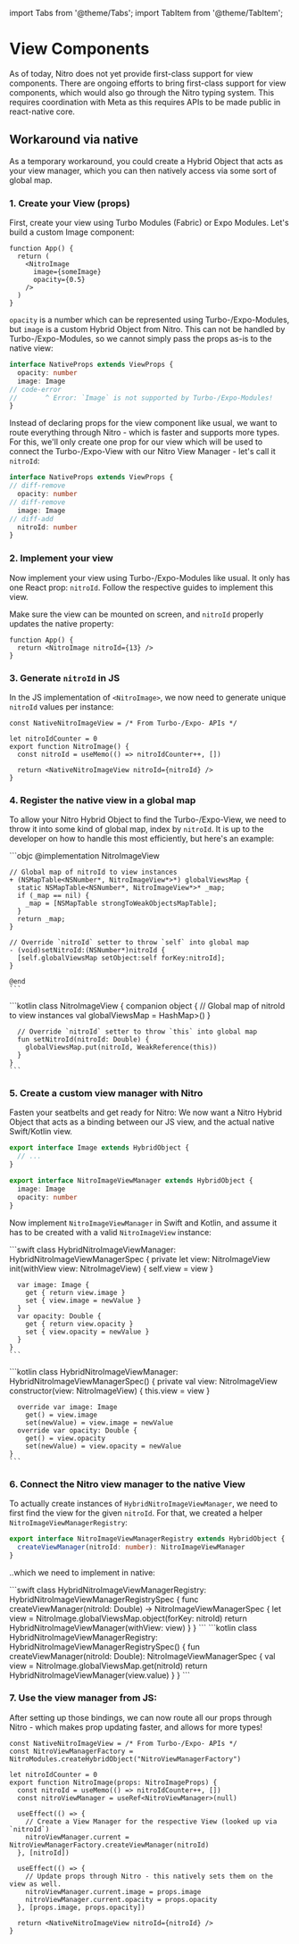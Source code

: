 ---
---

import Tabs from '@theme/Tabs';
import TabItem from '@theme/TabItem';

# View Components

As of today, Nitro does not yet provide first-class support for view components.
There are ongoing efforts to bring first-class support for view components, which would also go through the Nitro typing system.
This requires coordination with Meta as this requires APIs to be made public in react-native core.

## Workaround via native

As a temporary workaround, you could create a Hybrid Object that acts as your view manager, which you can then natively access via some sort of global map.

### 1. Create your View (props)

First, create your view using Turbo Modules (Fabric) or Expo Modules. Let's build a custom Image component:

```tsx title="App.tsx"
function App() {
  return (
    <NitroImage
      image={someImage}
      opacity={0.5}
    />
  )
}
```

`opacity` is a number which can be represented using Turbo-/Expo-Modules, but `image` is a custom Hybrid Object from Nitro.
This can not be handled by Turbo-/Expo-Modules, so we cannot simply pass the props as-is to the native view:

```ts
interface NativeProps extends ViewProps {
  opacity: number
  image: Image
// code-error
//       ^ Error: `Image` is not supported by Turbo-/Expo-Modules!
}
```

Instead of declaring props for the view component like usual, we want to route everything through Nitro - which is faster and supports more types.
For this, we'll only create one prop for our view which will be used to connect the Turbo-/Expo-View with our Nitro View Manager - let's call it `nitroId`:

```ts
interface NativeProps extends ViewProps {
// diff-remove
  opacity: number
// diff-remove
  image: Image
// diff-add
  nitroId: number
}
```

### 2. Implement your view

Now implement your view using Turbo-/Expo-Modules like usual. It only has one React prop: `nitroId`.
Follow the respective guides to implement this view.

Make sure the view can be mounted on screen, and `nitroId` properly updates the native property:

```tsx
function App() {
  return <NitroImage nitroId={13} />
}
```

### 3. Generate `nitroId` in JS

In the JS implementation of `<NitroImage>`, we now need to generate unique `nitroId` values per instance:

```tsx title="NitroImage.tsx
const NativeNitroImageView = /* From Turbo-/Expo- APIs */

let nitroIdCounter = 0
export function NitroImage() {
  const nitroId = useMemo(() => nitroIdCounter++, [])

  return <NativeNitroImageView nitroId={nitroId} />
}
```

### 4. Register the native view in a global map

To allow your Nitro Hybrid Object to find the Turbo-/Expo-View, we need to throw it into some kind of global map, index by `nitroId`.
It is up to the developer on how to handle this most efficiently, but here's an example:

<Tabs groupId="native-platform-language">
  <TabItem value="objc" label="iOS (Objective-C)" default>
    ```objc
    @implementation NitroImageView

    // Global map of nitroId to view instances
    + (NSMapTable<NSNumber*, NitroImageView*>*) globalViewsMap {
      static NSMapTable<NSNumber*, NitroImageView*>* _map;
      if (_map == nil) {
        _map = [NSMapTable strongToWeakObjectsMapTable];
      }
      return _map;
    }

    // Override `nitroId` setter to throw `self` into global map
    - (void)setNitroId:(NSNumber*)nitroId {
      [self.globalViewsMap setObject:self forKey:nitroId];
    }

    @end
    ```
  </TabItem>
  <TabItem value="kotlin" label="Android (Kotlin)">
    ```kotlin
    class NitroImageView {
      companion object {
        // Global map of nitroId to view instances
        val globalViewsMap = HashMap<Double, WeakReference<NitroImageView>>()
      }

      // Override `nitroId` setter to throw `this` into global map
      fun setNitroId(nitroId: Double) {
        globalViewsMap.put(nitroId, WeakReference(this))
      }
    }
    ```
  </TabItem>
</Tabs>


### 5. Create a custom view manager with Nitro

Fasten your seatbelts and get ready for Nitro: We now want a Nitro Hybrid Object that acts as a binding between our JS view, and the actual native Swift/Kotlin view.

```ts title="NitroImageViewManager.nitro.ts"
export interface Image extends HybridObject {
  // ...
}

export interface NitroImageViewManager extends HybridObject {
  image: Image
  opacity: number
}
```

Now implement `NitroImageViewManager` in Swift and Kotlin, and assume it has to be created with a valid `NitroImageView` instance:

<Tabs>
  <TabItem value="swift" label="iOS (Swift)" default>
    ```swift
    class HybridNitroImageViewManager: HybridNitroImageViewManagerSpec {
      private let view: NitroImageView
      init(withView view: NitroImageView) {
        self.view = view
      }

      var image: Image {
        get { return view.image }
        set { view.image = newValue }
      }
      var opacity: Double {
        get { return view.opacity }
        set { view.opacity = newValue }
      }
    }
    ```
  </TabItem>
  <TabItem value="kotlin" label="Android (Kotlin)">
    ```kotlin
    class HybridNitroImageViewManager: HybridNitroImageViewManagerSpec() {
      private val view: NitroImageView
      constructor(view: NitroImageView) {
        this.view = view
      }

      override var image: Image
        get() = view.image
        set(newValue) = view.image = newValue
      override var opacity: Double {
        get() = view.opacity
        set(newValue) = view.opacity = newValue
    }
    ```
  </TabItem>
</Tabs>


### 6. Connect the Nitro view manager to the native View

To actually create instances of `HybridNitroImageViewManager`, we need to first find the view for the given `nitroId`. For that, we created a helper `NitroImageViewManagerRegistry`:

```ts
export interface NitroImageViewManagerRegistry extends HybridObject {
  createViewManager(nitroId: number): NitroImageViewManager
}
```

..which we need to implement in native:

<Tabs>
  <TabItem value="swift" label="iOS (Swift)" default>
    ```swift
    class HybridNitroImageViewManagerRegistry: HybridNitroImageViewManagerRegistrySpec {
      func createViewManager(nitroId: Double) -> NitroImageViewManagerSpec {
        let view = NitroImage.globalViewsMap.object(forKey: nitroId)
        return HybridNitroImageViewManager(withView: view)
      }
    }
    ```
  </TabItem>
  <TabItem value="kotlin" label="Android (Kotlin)">
    ```kotlin
    class HybridNitroImageViewManagerRegistry: HybridNitroImageViewManagerRegistrySpec() {
      fun createViewManager(nitroId: Double): NitroImageViewManagerSpec {
        val view = NitroImage.globalViewsMap.get(nitroId)
        return HybridNitroImageViewManager(view.value)
      }
    }
    ```
  </TabItem>
</Tabs>

### 7. Use the view manager from JS:

After setting up those bindings, we can now route all our props through Nitro - which makes prop updating faster, and allows for more types!

```tsx title="NitroImage.tsx
const NativeNitroImageView = /* From Turbo-/Expo- APIs */
const NitroViewManagerFactory = NitroModules.createHybridObject("NitroViewManagerFactory")

let nitroIdCounter = 0
export function NitroImage(props: NitroImageProps) {
  const nitroId = useMemo(() => nitroIdCounter++, [])
  const nitroViewManager = useRef<NitroViewManager>(null)

  useEffect(() => {
    // Create a View Manager for the respective View (looked up via `nitroId`)
    nitroViewManager.current = NitroViewManagerFactory.createViewManager(nitroId)
  }, [nitroId])

  useEffect(() => {
    // Update props through Nitro - this natively sets them on the view as well.
    nitroViewManager.current.image = props.image
    nitroViewManager.current.opacity = props.opacity
  }, [props.image, props.opacity])

  return <NativeNitroImageView nitroId={nitroId} />
}
```
